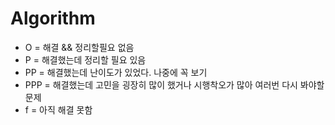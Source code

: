 # Algorithm

- O = 해결 && 정리할필요 없음
- P = 해결했는데 정리할 필요 있음
- PP = 해결했는데 난이도가 있었다. 나중에 꼭 보기
- PPP = 해결했는데 고민을 굉장히 많이 했거나 시행착오가 많아 여러번 다시 봐야할 문제
- f = 아직 해결 못함
